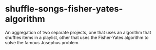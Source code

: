 # shuffle-songs-fisher-yates-algorithm
An aggregation of two separate projects, one that uses an algorithm that shuffles items in a playlist, other that uses the Fisher-Yates algorithm to solve the famous Josephus problem.
